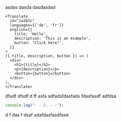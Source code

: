 asdas dasda dasdasdad

```
<Translate
  id="1a2b3c"
  languages={['de', 'fr']}
  english={{
    title: 'Hello',
    description: 'This is an example',
    button: 'Click here!',
  }}
>
({ title, description, button }) => (
  <div>
    <h2>{title}</h2>
    <p>{description}</p>
    <button>{button}</button>
  </div>
);
</Translate>
```

dfadf
dfsdf d ff asfa sdfadsfdasfads
fdasfasdf
adfdsa

```js
console.log("- - 2. - -");
```

d f
das f
dsaf
sdafdasfasdfasd
